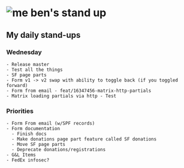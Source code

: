# ![me](https://avatars2.githubusercontent.com/u/5232044?s=50&v=4) ben's stand up

## My daily stand-ups
    
### Wednesday
    
    - Release master
    - Test all the things
    - SF page parts
    - Form v1 -> v2 swap with ability to toggle back (if you toggled forward)
    - Form from email - feat/16347456-matrix-http-partials
    - Matrix loading partials via http - Test

### Priorities 
   
    - Form From email (w/SPF records)
    - Form documentation
      - Finish docs
      - Make donations page part feature called SF donations
      - Move SF page parts
      - Deprecate donations/registrations
    - G&L Items
    - FedEx infosec?
      
